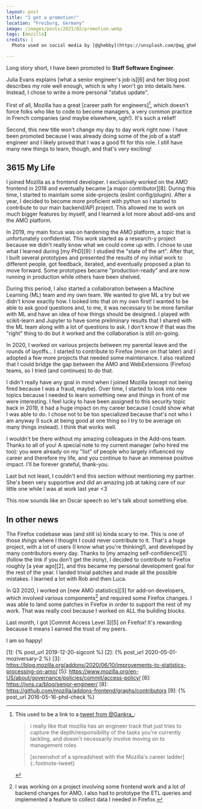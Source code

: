 ```yaml
---
layout: post
title: "I got a promotion!"
location: "Freiburg, Germany"
image: /images/posts/2021/02/promotion.webp
tags: [mozilla]
credits: |
  Photo used on social media by [@ghebby](https://unsplash.com/@ag_ghebby).

---
```


Long story short, I have been promoted to **Staff Software Engineer**.

Julia Evans explains [what a senior engineer's job is][6] and her blog post
describes my role well enough, which is why I won't go into details here.
Instead, I chose to write a more personal "status update".

First of all, Mozilla has a great [career path for engineers][^7], which doesn't
force folks who like to code to become managers, a very common practice in
French companies (and maybe elsewhere, ugh!). It's such a relief!

Second, this new title won't change my day to day work right now: I have been
promoted because I was already doing some of the job of a staff engineer and I
likely proved that I was a good fit for this role. I still have many new things
to learn, though, and that's very exciting!

## 3615 My Life

I joined Mozilla as a frontend developer. I exclusively worked on the AMO
frontend in 2018 and eventually became [a major contributor][8]. During this
time, I started to maintain some side-projects (eslint config/plugin). After a
year, I decided to become more proficient with python so I started to contribute
to our main backend/API project. This allowed me to work on much bigger features
by myself, and I learned a lot more about add-ons and the AMO platform.

In 2019, my main focus was on hardening the AMO platform, a topic that is
unfortunately confidential. This work started as a research-y project because we
didn't really know what we could come up with. I chose to use what I learned
during [my PhD][9]: I studied the "state of the art". After that, I built several
prototypes and presented the results of my initial work to different people, got
feedback, iterated, and eventually proposed a plan to move forward. Some
prototypes became "production-ready" and are now running in production while
others have been shelved.

During this period, I also started a collaboration between a Machine Learning
(ML) team and my own team. We wanted to give ML a try but we didn't know exactly
how. I looked into that on my own first! I wanted to be able to ask good
questions and, to me, it was necessary to be more familiar with ML and have an
idea of how things should be designed. I played with scikit-learn and Jupyter to
have some preliminary results that I shared with the ML team along with a lot of
questions to ask. I don't know if that was the "right" thing to do but it worked
and the collaboration is still on-going.

In 2020, I worked on various projects between my parental leave and the rounds
of layoffs... I started to contribute to Firefox (more on that later) and I
adopted a few more projects that needed some maintenance. I also realized that I
could bridge the gap between the AMO and WebExtensions (Firefox) teams, so I
tried (and continues) to do that.

I didn't really have any goal in mind when I joined Mozilla (except not being
fired because I was a fraud, maybe). Over time, I started to look into new
topics because I needed to learn something new and things in front of me were
interesting. I feel lucky to have been assigned to this security topic back in
2019, it had a huge impact on my career because I could show what I was able to
do. I chose not to be too specialized because that's not who I am anyway (I suck
at being good at one thing so I try to be average on many things instead). I
think that works well.

I wouldn't be there without my amazing colleagues in the Add-ons team. Thanks to
all of you! A special note to my current manager (who hired me too): you were
already on my "list" of people who largely influenced my career and therefore my
life, and you continue to have an immense positive impact. I'll be forever
grateful, thank-you.

Last but not least, I couldn't end this section without mentioning my partner.
She's been very supportive and did an amazing job at taking care of our little
one while I was at work last year <3

This now sounds like an Oscar speech so let's talk about something else.

## In other news

The Firefox codebase was (and still is) kinda scary to me. This is one of those
_things_ where I thought I could never contribute to it. That's a huge project,
with a lot of users (I know what you're thinking!), and developed by many
contributors every day. Thanks to [my amazing self-confidence][1] (follow the
link if you don't get the irony), I decided to contribute to Firefox roughly [a
year ago][2], and this became my personal development goal for the rest of the
year. I landed trivial patches and made all the possible mistakes. I learned a
lot with Rob and then Luca.

In Q3 2020, I worked on [new AMO statistics][3] for add-on developers, which
involved various components[^1] and required some Firefox changes. I was able to
land some patches in Firefox in order to support the rest of my work. That was
really cool because I worked on ALL the building blocks.

Last month, I got [Commit Access Level 3][5] on Firefox! It's rewarding because
it means I earned the trust of my peers.

I am so happy!

[^1]: I was working on a project involving some frontend work and a lot of
      backend changes for AMO. I also had to prototype the ETL queries and
      implemented a feature to collect data I needed in Firefox.

[^7]: This used to be a link to a [tweet from @Gankra_](https://twitter.com/Gankra_/status/1046438955439271936):
    > i really like that mozilla has an engineer track that just tries to
    > capture the depth/responsibility of the tasks you're currently tackling,
    > and doesn't necessarily involve moving on to management roles
    >
    > [screenshot of a spreadsheet with the Mozilla's career ladder]
    {:.footnote-tweet}

[1]: {% post_url 2019-12-20-sigcont %}
[2]: {% post_url 2020-05-01-moziversary-2 %}
[3]: https://blog.mozilla.org/addons/2020/06/10/improvements-to-statistics-processing-on-amo/
[5]: https://www.mozilla.org/en-US/about/governance/policies/commit/access-policy/
[6]: https://jvns.ca/blog/senior-engineer/
[8]: https://github.com/mozilla/addons-frontend/graphs/contributors
[9]: {% post_url 2016-05-16-phd-check %}
